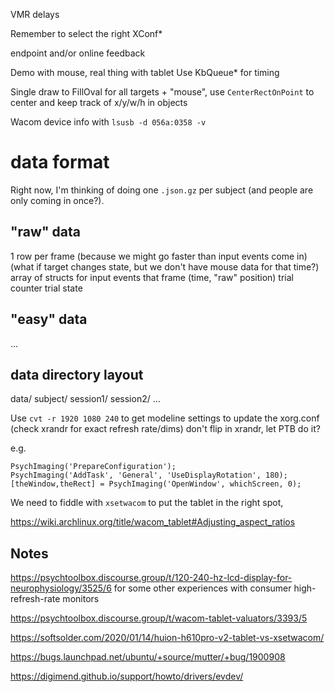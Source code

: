 VMR delays

Remember to select the right XConf*

endpoint and/or online feedback

Demo with mouse, real thing with tablet
Use KbQueue* for timing

Single draw to FillOval for all targets + "mouse", use `CenterRectOnPoint` to center and keep track of x/y/w/h in objects

Wacom device info with `lsusb -d 056a:0358 -v`

# data format

Right now, I'm thinking of doing one `.json.gz` per subject (and people are only coming in once?).

## "raw" data
1 row per frame (because we might go faster than input events come in) (what if target changes state, but we don't have mouse data for that time?)
array of structs for input events that frame (time, "raw" position)
trial counter
trial state

## "easy" data

...


## data directory layout

data/
  subject/
    session1/
    session2/
    ...


Use `cvt -r 1920 1080 240` to get modeline settings to update the xorg.conf (check xrandr for exact refresh rate/dims)
don't flip in xrandr, let PTB do it?

e.g.

```
PsychImaging('PrepareConfiguration');
PsychImaging('AddTask', 'General', 'UseDisplayRotation', 180);
[theWindow,theRect] = PsychImaging('OpenWindow', whichScreen, 0);
```

We need to fiddle with `xsetwacom` to put the tablet in the right spot,

https://wiki.archlinux.org/title/wacom_tablet#Adjusting_aspect_ratios

## Notes

https://psychtoolbox.discourse.group/t/120-240-hz-lcd-display-for-neurophysiology/3525/6 for some other experiences with consumer high-refresh-rate monitors

https://psychtoolbox.discourse.group/t/wacom-tablet-valuators/3393/5

https://softsolder.com/2020/01/14/huion-h610pro-v2-tablet-vs-xsetwacom/

https://bugs.launchpad.net/ubuntu/+source/mutter/+bug/1900908

https://digimend.github.io/support/howto/drivers/evdev/
